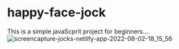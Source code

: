 # happy-face-jock
This is a simple javaScprit project  for beginners.... 
![screencapture-jocks-netlify-app-2022-08-02-18_15_56](https://user-images.githubusercontent.com/87094943/182378022-ff525276-3b9c-410c-a31d-75bcedc4967a.png)
